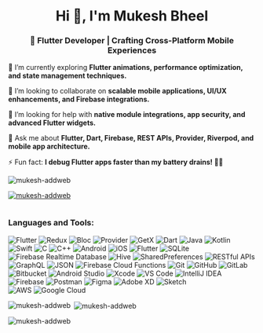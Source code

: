 <h1 align="center">Hi 👋, I'm Mukesh Bheel</h1>
<h3 align="center">🚀 Flutter Developer | Crafting Cross-Platform Mobile Experiences</h3>

🌱 I’m currently exploring **Flutter animations, performance optimization, and state management techniques.**  

👯 I’m looking to collaborate on **scalable mobile applications, UI/UX enhancements, and Firebase integrations.**  

🤝 I’m looking for help with **native module integrations, app security, and advanced Flutter widgets.**  

💬 Ask me about **Flutter, Dart, Firebase, REST APIs, Provider, Riverpod, and mobile app architecture.**  

⚡ Fun fact: **I debug Flutter apps faster than my battery drains! 🔋🚀**  
 
<p align="left"> <img src="https://komarev.com/ghpvc/?username=mukesh-addweb&label=Profile%20views&color=0e75b6&style=flat" alt="mukesh-addweb" /> </p>

<p align="left"> <a href="https://github.com/ryo-ma/github-profile-trophy"><img src="https://github-profile-trophy.vercel.app/?username=mukesh-addweb" alt="mukesh-addweb" /></a> </p>

<p align="left"> <a href="https://twitter.com/" target="blank"><img src="https://img.shields.io/twitter/follow/?logo=twitter&style=for-the-badge" alt="" /></a> </p>

<h3 align="left">Languages and Tools:</h3>

![Flutter](https://img.shields.io/badge/Flutter-02569B?style=for-the-badge&logo=flutter&logoColor=white) ![Redux](https://img.shields.io/badge/Redux-764ABC?style=for-the-badge&logo=redux&logoColor=white) ![Bloc](https://img.shields.io/badge/Bloc-0081CB?style=for-the-badge&logo=flutter&logoColor=white) ![Provider](https://img.shields.io/badge/Provider-61DAFB?style=for-the-badge&logo=flutter&logoColor=black) ![GetX](https://img.shields.io/badge/GetX-5C2D91?style=for-the-badge&logo=flutter&logoColor=white)  ![Dart](https://img.shields.io/badge/Dart-0175C2?style=for-the-badge&logo=dart&logoColor=white) ![Java](https://img.shields.io/badge/Java-007396?style=for-the-badge&logo=java&logoColor=white) ![Kotlin](https://img.shields.io/badge/Kotlin-0095D5?style=for-the-badge&logo=kotlin&logoColor=white) ![Swift](https://img.shields.io/badge/Swift-FA7343?style=for-the-badge&logo=swift&logoColor=white) ![C](https://img.shields.io/badge/C-00599C?style=for-the-badge&logo=c&logoColor=white) ![C++](https://img.shields.io/badge/C++-00599C?style=for-the-badge&logo=cplusplus&logoColor=white)  ![Android](https://img.shields.io/badge/Android-3DDC84?style=for-the-badge&logo=android&logoColor=white) ![iOS](https://img.shields.io/badge/iOS-000000?style=for-the-badge&logo=apple&logoColor=white) ![Flutter](https://img.shields.io/badge/Flutter-02569B?style=for-the-badge&logo=flutter&logoColor=white)  ![SQLite](https://img.shields.io/badge/SQLite-003B57?style=for-the-badge&logo=sqlite&logoColor=white) ![Firebase Realtime Database](https://img.shields.io/badge/Firebase_Realtime_DB-FFCA28?style=for-the-badge&logo=firebase&logoColor=white) ![Hive](https://img.shields.io/badge/Hive-FFD700?style=for-the-badge&logo=hive&logoColor=black) ![SharedPreferences](https://img.shields.io/badge/SharedPreferences-1976D2?style=for-the-badge&logo=android&logoColor=white)  ![RESTful APIs](https://img.shields.io/badge/RESTful_APIs-0052CC?style=for-the-badge&logo=postman&logoColor=white) ![GraphQL](https://img.shields.io/badge/GraphQL-E10098?style=for-the-badge&logo=graphql&logoColor=white) ![JSON](https://img.shields.io/badge/JSON-000000?style=for-the-badge&logo=json&logoColor=white) ![Firebase Cloud Functions](https://img.shields.io/badge/Firebase_Cloud_Functions-FFCA28?style=for-the-badge&logo=firebase&logoColor=white)  ![Git](https://img.shields.io/badge/Git-F05032?style=for-the-badge&logo=git&logoColor=white) ![GitHub](https://img.shields.io/badge/GitHub-181717?style=for-the-badge&logo=github&logoColor=white) ![GitLab](https://img.shields.io/badge/GitLab-FC6D26?style=for-the-badge&logo=gitlab&logoColor=white) ![Bitbucket](https://img.shields.io/badge/Bitbucket-0052CC?style=for-the-badge&logo=bitbucket&logoColor=white)  ![Android Studio](https://img.shields.io/badge/Android_Studio-3DDC84?style=for-the-badge&logo=android-studio&logoColor=white) ![Xcode](https://img.shields.io/badge/Xcode-1575F9?style=for-the-badge&logo=xcode&logoColor=white) ![VS Code](https://img.shields.io/badge/VS_Code-007ACC?style=for-the-badge&logo=visual-studio-code&logoColor=white) ![IntelliJ IDEA](https://img.shields.io/badge/IntelliJ_IDEA-000000?style=for-the-badge&logo=intellij-idea&logoColor=white) ![Firebase](https://img.shields.io/badge/Firebase-FFCA28?style=for-the-badge&logo=firebase&logoColor=white) ![Postman](https://img.shields.io/badge/Postman-FF6C37?style=for-the-badge&logo=postman&logoColor=white)  ![Figma](https://img.shields.io/badge/Figma-F24E1E?style=for-the-badge&logo=figma&logoColor=white) ![Adobe XD](https://img.shields.io/badge/Adobe_XD-FF61F6?style=for-the-badge&logo=adobe-xd&logoColor=white) ![Sketch](https://img.shields.io/badge/Sketch-FF8A00?style=for-the-badge&logo=sketch&logoColor=white)  
![AWS](https://img.shields.io/badge/AWS-232F3E?style=for-the-badge&logo=amazon-aws&logoColor=white) ![Google Cloud](https://img.shields.io/badge/Google_Cloud-4285F4?style=for-the-badge&logo=google-cloud&logoColor=white)
  

<p><img align="left" src="https://github-readme-stats.vercel.app/api/top-langs?username=mukesh-addweb&show_icons=true&locale=en&layout=compact" alt="mukesh-addweb" /></p>

<p>&nbsp;<img align="center" src="https://github-readme-stats.vercel.app/api?username=mukesh-addweb&show_icons=true&locale=en" alt="mukesh-addweb" /></p>

<p><img align="center" src="https://github-readme-streak-stats.herokuapp.com/?user=mukesh-addweb&" alt="mukesh-addweb" /></p>
